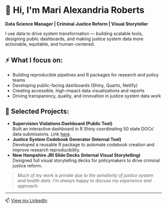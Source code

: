 # 👋 Hi, I'm Mari Alexandria Roberts

**Data Science Manager | Criminal Justice Reform | Visual Storyteller**

I use data to drive system transformation — building scalable tools, designing public dashboards, and making justice system data more actionable, equitable, and human-centered.

## ⚡ What I focus on:
- Building reproducible pipelines and R packages for research and policy teams
- Developing public-facing dashboards (Shiny, Quarto, Netlify)
- Creating accessible, high-impact data visualizations and reports
- Driving transparency, quality, and innovation in justice system data work

## 🌟 Selected Projects:
- **Supervision Violations Dashboard (Public Tool)**  
  Built an interactive dashboard in R Shiny coordinating 50 state DOCs' data submissions. Link [here](https://projects.csgjusticecenter.org/supervision-violations-impact-on-incarceration/).
- **Justice System Codebook Generator (Internal Tool)**  
  Developed a reusable R package to automate codebook creation and improve research reproducibility.
- **New Hampshire JRI Slide Decks (Internal Visual Storytelling)**  
  Designed full visual storytelling decks for policymakers to drive criminal justice reform.

> _Much of my work is private due to the sensitivity of justice system and health data. I'm always happy to discuss my experience and approach._

---

📫 [View my LinkedIn](https://www.linkedin.com/in/marialexandriaroberts/)
